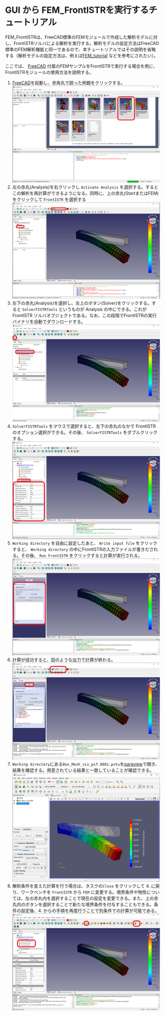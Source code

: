 # GUI から FEM_FrontISTRを実行するチュートリアル

FEM_FrontISTRは、FreeCAD標準のFEMモジュールで作成した解析モデルに対し、FrontISTRソルバによる解析を実行する。解析モデルの設定方法はFreeCAD標準のFEM解析機能と同一であるので、本チュートリアルではその説明を省略する（解析モデルの設定方法は、例えば[FEM_tutorial](https://wiki.freecadweb.org/FEM_tutorial) などを参考にされたい）。

ここでは、 [FreeCAD](https://www.freecadweb.org/) 付属のFEMサンプルをFrontISTRで実行する場合を例に、FrontISTRモジュールの使用方法を説明する。

1. [FreeCAD](https://www.freecadweb.org/)を起動し、赤角丸で囲った例題をクリックする。
![FreeCAD スタート画面](./images/1_FreeCAD_start.png)
2. 左の赤丸(Analysis)を右クリックし `Activate Analysis` を選択する。するとこの解析を再計算ができるようになる。同時に、上の赤丸(StartまたはFEM)をクリックして `FrontISTR` を選択する
![解析初期画面](./images/2_Cantilever_init.png)
3. 左下の赤丸(Analysis)を選択し、左上のボタン(Solver)をクリックする。すると `SolverFISTRTools` というものが Analysis の中にできる。これが FrontISTR ソルバオブジェクトである。なお、この段階でFrontISTRの実行バイナリを自動でダウンロードする。
![FrontISTR ワークベンチ選択](./images/3_FrontISTR_workbench.png)
4. `SolverFISTRTools` をマウスで選択すると、左下の赤丸のなかで FrontISTR のオプション選択ができる。その後、 `SolverFISTRTools` をダブルクリックする。
![FrontISTR options](./images/4_FrontISTR_option.png)
5. `Working directory` を自由に設定したあと、 `Write input file` をクリックすると、 `Working directory` の中にFrontISTRの入力ファイルが書きだされる。その後、 `Run FrontISTR` をクリックすると計算が実行される。
![FrontISTR run](./images/5_FrontISTR_run.png)
6. 計算が成功すると、図のような出力で計算が終わる。
![FrontISTR result](./images/6_FrontISTR_result.png)
7. `Working directory`にある`Box_Mesh_vis_psf.0001.pvtu`を[paraview](https://www.paraview.org/)で開き、結果を確認する。用意されている結果と一致していることが確認できる。
![FrontISTR result](./images/6b_FrontISTR_result.png)
8. 解析条件を変えた計算を行う場合は、タスクの`Close` をクリックして 4. に戻り、ワークベンチを `FrontISTR` から `FEM` に変更する。境界条件や物性については、左の赤丸内を選択することで現在の設定を変更できる。また、上の赤丸内のボタンを選択することで新たな境界条件を付与することもできる。条件の設定後、4. からの手順を再度行うことで別条件での計算が可能である。
![他の境界条件](./images/7_other_options.png)